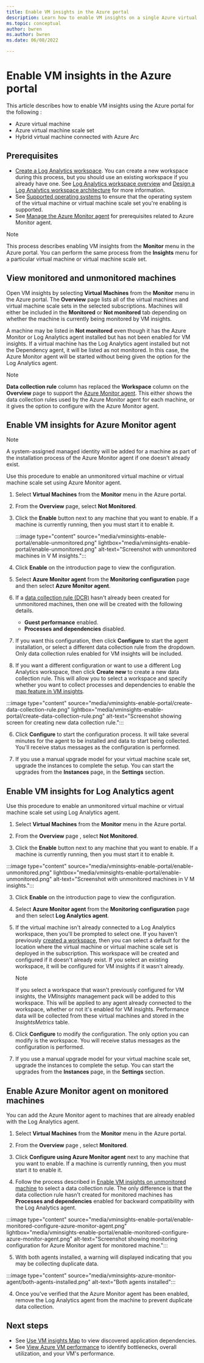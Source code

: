 ```yaml
---
title: Enable VM insights in the Azure portal
description: Learn how to enable VM insights on a single Azure virtual machine or virtual machine scale set using the Azure portal.
ms.topic: conceptual
author: bwren
ms.author: bwren
ms.date: 06/08/2022

---
```


# Enable VM insights in the Azure portal
This article describes how to enable VM insights using the Azure portal for the following :

- Azure virtual machine
- Azure virtual machine scale set
- Hybrid virtual machine connected with Azure Arc

## Prerequisites

- [Create a Log Analytics workspace](./vminsights-configure-workspace.md). You can create a new workspace during this process, but you should use an existing workspace if you already have one. See [Log Analytics workspace overview](../logs/log-analytics-workspace-overview.md) and [Design a Log Analytics workspace architecture](../logs/workspace-design.md) for more information.
- See [Supported operating systems](./vminsights-enable-overview.md#supported-operating-systems) to ensure that the operating system of the virtual machine or virtual machine scale set you're enabling is supported. 
- See [Manage the Azure Monitor agent](../agents/azure-monitor-agent-manage.md#prerequisites) for prerequisites related to Azure Monitor agent.


> [!NOTE]
> This process describes enabling VM insights from the **Monitor** menu in the Azure portal. You can perform the same process from the **Insights** menu for a particular virtual machine or virtual machine scale set.

## View monitored and unmonitored machines
Open VM insights by selecting **Virtual Machines** from the **Monitor** menu in the Azure portal. The **Overview** page lists all of the virtual machines and virtual machine scale sets in the selected subscriptions. Machines will either be included in the **Monitored** or **Not monitored** tab depending on whether the machine is currently being monitored by VM insights. 

A machine may be listed in **Not monitored** even though it has the Azure Monitor or Log Analytics agent installed but has not been enabled for VM insights. If a virtual machine has the Log Analytics agent installed but not the Dependency agent, it will be listed as not monitored. In this case, the Azure Monitor agent will be started without being given the option for the Log Analytics agent.

> [!NOTE]
>  **Data collection rule** column has replaced the **Workspace** column on the **Overview** page to support the [Azure Monitor agent](vminsights-enable-overview.md#agents). This either shows the data collection rules used by the Azure Monitor agent for each machine, or it gives the option to configure with the Azure Monitor agent.


## Enable VM insights for Azure Monitor agent
> [!NOTE]
> A system-assigned managed identity will be added for a machine as part of the installation process of the Azure Monitor agent if one doesn't already exist.

Use this procedure to enable an unmonitored virtual machine or virtual machine scale set using Azure Monitor agent.

1. Select **Virtual Machines** from the **Monitor** menu in the Azure portal.

1. From the **Overview** page, select **Not Monitored**. 
 
2. Click the **Enable** button next to any machine that you want to enable. If a machine is currently running, then you must start it to enable it.

    :::image type="content" source="media/vminsights-enable-portal/enable-unmonitored.png" lightbox="media/vminsights-enable-portal/enable-unmonitored.png" alt-text="Screenshot with unmonitored machines in V M insights.":::
 
3. Click **Enable** on the introduction page to view the configuration. 
 
4. Select **Azure Monitor agent** from the **Monitoring configuration** page and then select **Azure Monitor agent**. 

5. If a [data collection rule (DCR)](vminsights-enable-overview.md#data-collection-rule-azure-monitor-agent) hasn't already been created for unmonitored machines, then one will be created with the following details. 

    - **Guest performance** enabled.
    - **Processes and dependencies** disabled.

6. If you want this configuration, then click **Configure** to start the agent installation, or select a different data collection rule from the dropdown. Only data collection rules enabled for VM insights will be included.
 
7. If you want a different configuration or want to use a different Log Analytics workspace, then click **Create new** to create a new data collection rule. This will allow you to select a workspace and specify whether you want to collect processes and dependencies to enable the [map feature in VM insights](vminsights-maps.md).

:::image type="content" source="media/vminsights-enable-portal/create-data-collection-rule.png" lightbox="media/vminsights-enable-portal/create-data-collection-rule.png" alt-text="Screenshot showing screen for creating new data collection rule.":::

6. Click **Configure** to start the configuration process. It will take several minutes for the agent to be installed and data to start being collected. You'll receive status messages as the configuration is performed.
 
7. If you use a manual upgrade model for your virtual machine scale set, upgrade the instances to complete the setup. You can start the upgrades from the **Instances** page, in the **Settings** section.




## Enable VM insights for Log Analytics agent
Use this procedure to enable an unmonitored virtual machine or virtual machine scale set using Log Analytics agent.

1. Select **Virtual Machines** from the **Monitor** menu in the Azure portal.

1. From the **Overview** page , select **Not Monitored**. 
 
2. Click the **Enable** button next to any machine that you want to enable. If a machine is currently running, then you must start it to enable it.

:::image type="content" source="media/vminsights-enable-portal/enable-unmonitored.png" lightbox="media/vminsights-enable-portal/enable-unmonitored.png" alt-text="Screenshot with unmonitored machines in V M insights.":::
 
3. Click **Enable** on the introduction page to view the configuration. 
 
4. Select **Azure Monitor agent** from the **Monitoring configuration** page and then select **Log Analytics agent**. 

5. If the virtual machine isn't already connected to a Log Analytics workspace, then you'll be prompted to select one. If you haven't previously [created a workspace](../logs/quick-create-workspace.md), then you can select a default for the location where the virtual machine or virtual machine scale set is deployed in the subscription. This workspace will be created and configured if it doesn't already exist. If you select an existing workspace, it will be configured for VM insights if it wasn't already.

    > [!NOTE]
    > If you select a workspace that wasn't previously configured for VM insights, the *VMInsights* management pack will be added to this workspace. This will be applied to any agent already connected to the workspace, whether or not it's enabled for VM insights. Performance data will be collected from these virtual machines and stored in the *InsightsMetrics* table.

6. Click **Configure** to modify the configuration. The only option you can modify is the workspace. You will receive status messages as the configuration is performed.
 
7. If you use a manual upgrade model for your virtual machine scale set, upgrade the instances to complete the setup. You can start the upgrades from the **Instances** page, in the **Settings** section.


## Enable Azure Monitor agent on monitored machines
You can add the Azure Monitor agent to machines that are already enabled with the Log Analytics agent. 

1. Select **Virtual Machines** from the **Monitor** menu in the Azure portal.
 
2. From the **Overview** page , select **Monitored**. 
 
3. Click **Configure using Azure Monitor agent** next to any machine that you want to enable. If a machine is currently running, then you must start it to enable it.

1. Follow the process described in [Enable VM insights on unmonitored machine](#enable-vm-insights-on-unmonitored-machine) to select a data collection rule. The only difference is that the data collection rule hasn't created for monitored machines has **Processes and dependencies** enabled for backward compatibility with the Log Analytics agent.
 

:::image type="content" source="media/vminsights-enable-portal/enable-monitored-configure-azure-monitor-agent.png" lightbox="media/vminsights-enable-portal/enable-monitored-configure-azure-monitor-agent.png" alt-text="Screenshot showing monitoring configuration for Azure Monitor agent for monitored machine.":::

5. With both agents installed, a warning will displayed indicating that you may be collecting duplicate data.

:::image type="content" source="media/vminsights-azure-monitor-agent/both-agents-installed.png" alt-text="Both agents installed":::

4. Once you've verified that the Azure Monitor agent has been enabled, remove the Log Analytics agent from the machine to prevent duplicate data collection. 

## Next steps

* See [Use VM insights Map](vminsights-maps.md) to view discovered application dependencies. 
* See [View Azure VM performance](vminsights-performance.md) to identify bottlenecks, overall utilization, and your VM's performance.
